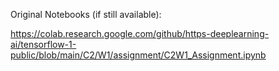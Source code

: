 Original Notebooks (if still available):

https://colab.research.google.com/github/https-deeplearning-ai/tensorflow-1-public/blob/main/C2/W1/assignment/C2W1_Assignment.ipynb
